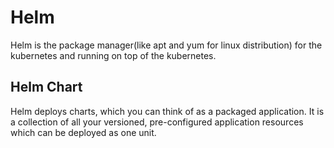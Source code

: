 # Helm
Helm is the package manager(like apt and yum for linux distribution) for the kubernetes and running on top of the kubernetes.  

## Helm Chart
Helm deploys charts, which you can think of as a packaged application. It is a collection of all your versioned, pre-configured application resources which can be deployed as one unit.  
